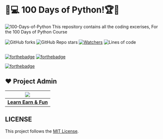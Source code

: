 # 🎯💻 100 Days of Python!🏆🏅
![100-Days-of-Python](https://socialify.git.ci/LearnEarn-Fun/100-Days-of-Python/image?description=1&descriptionEditable=Master%20Python%20by%20building%20100%20projects%20in%20100%20days.%20Learn%20to%20build%20websites%2C%20games%2C%20apps%2C%20plus%20scraping%20and%20data%20science%0A&font=KoHo&forks=1&issues=1&language=1&owner=1&pattern=Circuit%20Board&pulls=1&stargazers=1&theme=Dark)
This repository contains all the coding excerises, For the 100 Days of Python Course <br><br>
 ![GitHub forks](https://img.shields.io/github/forks/LearnEarn-Fun/100-Days-of-Python?style=for-the-badge)
 ![GitHub Repo stars](https://img.shields.io/github/stars/LearnEarn-Fun/100-Days-of-Python?style=for-the-badge)
 [![Watchers](https://img.shields.io/github/watchers/LearnEarn-Fun/100-Days-of-Python?style=for-the-badge)](https://github.com/LearnEarn-Fun/Competitive-Programming-Solutions/watchers)
 ![Lines of code](https://img.shields.io/tokei/lines/github/LearnEarn-Fun/100-Days-of-Python?style=for-the-badge)
 <br><br>

[![forthebadge](https://forthebadge.com/images/badges/built-by-developers.svg)](https://forthebadge.com)
[![forthebadge](https://forthebadge.com/images/badges/built-with-love.svg)](https://forthebadge.com)

[![forthebadge](https://forthebadge.com/images/badges/made-with-python.svg)](https://forthebadge.com)



## ❤️ Project Admin

|                                     <a href="https://github.com/LearnEarn-Fun"><img src="https://avatars.githubusercontent.com/u/66988598?s=400&u=cea2effa83b4b145d26b117a4dc7dec028a9b3ca&v=4"/></a>                                      |
| :-----------------------------------------------------------------------------------------------------------------------------------------------------------------------------------------------------------------------------------------------------------------: |
|                                                                                      **[Learn Earn & Fun](https://www.github.com/LearnEarn-Fun)**                                                                                    |


## LICENSE
This project follows the [MIT License](https://github.com/LearnEarn-Fun/100-Days-of-Python/blob/main/LICENSE).
